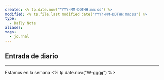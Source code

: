 ```yaml
---
created: <% tp.date.now("YYYY-MM-DDTHH:mm:ss") %>
modified: <% tp.file.last_modified_date("YYYY-MM-DDTHH:mm:ss") %>
type:
  - Daily Note
aliases: 
tags:
  - journal
---
```

## Entrada de diario

----
 Estamos en la semana <% tp.date.now("W-gggg") %>


